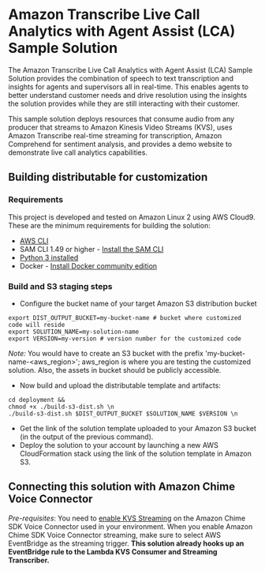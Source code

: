 # Amazon Transcribe Live Call Analytics with Agent Assist (LCA) Sample Solution
The Amazon Transcribe Live Call Analytics with Agent Assist (LCA) Sample Solution provides the combination of speech to text transcription and insights for agents and supervisors all in real-time. This enables agents to better understand customer needs and drive resolution using the insights the solution provides while they are still interacting with their customer.

This sample solution deploys resources that consume audio from any producer that streams to Amazon Kinesis Video Streams (KVS), uses Amazon Transcribe real-time streaming for transcription, Amazon Comprehend for sentiment analysis, and provides a demo website to demonstrate live call analytics capabilities.

## Building distributable for customization

### Requirements

This project is developed and tested on Amazon Linux 2 using AWS Cloud9. These
are the minimum requirements for building the solution:

- [AWS CLI](https://aws.amazon.com/cli/)
- SAM CLI 1.49 or higher - [Install the SAM CLI](https://docs.aws.amazon.com/serverless-application-model/latest/developerguide/serverless-sam-cli-install.html)
- [Python 3 installed](https://www.python.org/downloads/)
- Docker - [Install Docker community edition](https://hub.docker.com/search/?type=edition&offering=community)

### Build and S3 staging steps

* Configure the bucket name of your target Amazon S3 distribution bucket
```
export DIST_OUTPUT_BUCKET=my-bucket-name # bucket where customized code will reside
export SOLUTION_NAME=my-solution-name
export VERSION=my-version # version number for the customized code
```
_Note:_ You would have to create an S3 bucket with the prefix 'my-bucket-name-<aws_region>'; aws_region is where you are testing the customized solution. Also, the assets in bucket should be publicly accessible.

* Now build and upload the distributable template and artifacts:
```
cd deployment &&
chmod +x ./build-s3-dist.sh \n
./build-s3-dist.sh $DIST_OUTPUT_BUCKET $SOLUTION_NAME $VERSION \n
```

* Get the link of the solution template uploaded to your Amazon S3 bucket (in the output of the previous command).
* Deploy the solution to your account by launching a new AWS CloudFormation stack using the link of the solution template in Amazon S3.

## Connecting this solution with Amazon Chime Voice Connector
_Pre-requisites_: You need to [enable KVS Streaming](https://docs.aws.amazon.com/chime/latest/ag/start-kinesis-vc.html) on the Amazon Chime SDK Voice Connector used in your environment. When you enable Amazon Chime SDK Voice Connector streaming, make sure to select AWS EventBridge as the streaming trigger. **This solution already hooks up an EventBridge rule to the Lambda KVS Consumer and Streaming Transcriber.**
